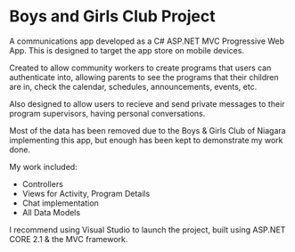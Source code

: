 # Boys and Girls Club Project

A communications app developed as a C# ASP.NET MVC Progressive Web App. This is designed to target the app store on mobile devices. 

Created to allow community workers to create programs that users can authenticate into, allowing parents to see the programs that their children are in, check the calendar, schedules, announcements, events, etc.

Also designed to allow users to recieve and send private messages to their program supervisors, having personal conversations.

Most of the data has been removed due to the Boys & Girls Club of Niagara implementing this app, but enough has been kept to demonstrate my work done.

My work included:
- Controllers
- Views for Activity, Program Details
- Chat implementation
- All Data Models

I recommend using Visual Studio to launch the project, built using ASP.NET CORE 2.1 & the MVC framework.
